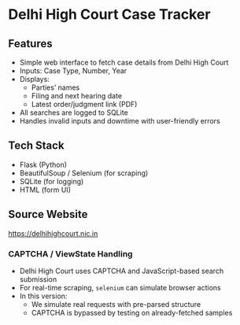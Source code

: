# Delhi High Court Case Tracker

##  Features
- Simple web interface to fetch case details from Delhi High Court
- Inputs: Case Type, Number, Year
- Displays:
  - Parties’ names
  - Filing and next hearing date
  - Latest order/judgment link (PDF)
- All searches are logged to SQLite
- Handles invalid inputs and downtime with user-friendly errors

##  Tech Stack
- Flask (Python)
- BeautifulSoup / Selenium (for scraping)
- SQLite (for logging)
- HTML (form UI)

## Source Website
https://delhihighcourt.nic.in

### CAPTCHA / ViewState Handling
- Delhi High Court uses CAPTCHA and JavaScript-based search submission
- For real-time scraping, `selenium` can simulate browser actions
- In this version: 
  - We simulate real requests with pre-parsed structure
  - CAPTCHA is bypassed by testing on already-fetched samples

